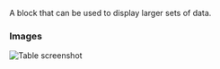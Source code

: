 A block that can be used to display larger sets of data.

### Images

![Table screenshot](https://gitlab.com/appsemble/appsemble/-/raw/0.13.2/docs/images/table.png)
